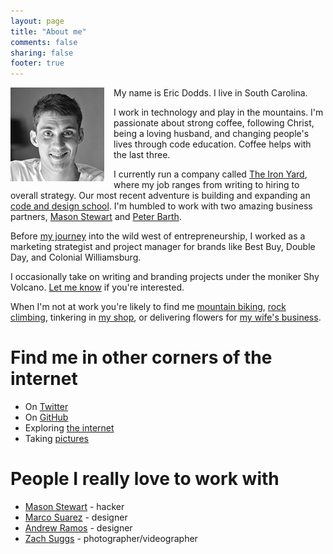 ```yaml
---
layout: page
title: "About me"
comments: false
sharing: false
footer: true
---
```


<img style="float: left; margin: 0 15px 0px 0; display: inline-block; border-radius: 0px; width: 150px;" title="me" src="/images/about/eric-dodds.jpg" alt="" height="150" />

My name is Eric Dodds. I live in South Carolina.

I work in technology and play in the mountains. I'm passionate about strong coffee, following Christ, being a loving husband, and changing people's lives through code education. Coffee helps with the last three. 

I currently run a company called <a href="http://theironyard.com">The Iron Yard</a>, where my job ranges from writing to hiring to overall strategy. Our most recent adventure is building and expanding an <a href="https://vimeo.com/64245253">code and design school</a>. I'm humbled to work with two amazing business partners, <a href="http://twitter.com/masondesu">Mason Stewart</a> and <a href="http://twitter.com/peterbarth">Peter Barth</a>. 

Before <a href="http://ericdodds.com/follow-your-procrastination/">my journey</a> into the wild west of entrepreneurship, I worked as a marketing strategist and project manager for brands like Best Buy, Double Day, and Colonial Williamsburg.

I occasionally take on writing and branding projects under the moniker Shy Volcano. <a href="mailto:eric@shyvolcano.com?I'd like to talk about a project">Let me know</a> if you're interested. 

When I'm not at work you're likely to find me <a href="http://www.flickr.com/photos/ericdodds/8463080254/in/photostream"> mountain biking</a>, <a href="http://www.flickr.com/photos/ericdodds/8500860202/in/photostream">rock climbing</a>, tinkering in <a href="http://www.flickr.com/photos/ericdodds/6540110637/in/photostream">my shop</a>, or delivering flowers for <a href="http://willowflorals.com">my wife's business</a>.

<h1>Find me in other corners of the internet</h1>

<ul>
  <li>On <a href="http://twitter.com/ericdodds">Twitter</a></li>
  <li>On <a href="http://github.com/ericdodds">GitHub</a></li>
  <li>Exploring <a href="https://gimmebar.com/loves/ericdodds">the internet</a></li>
  <li>Taking <a href="http://www.flickr.com/photos/ericdodds">pictures</a></li>
</ul>

<h1>People I really love to work with</h1>

<ul>
  <li><a href="http://twitter.com/masondesu">Mason Stewart</a> - hacker</li>
  <li><a href="http://twitter.com/marcosuarez">Marco Suarez</a> - designer</li>
  <li><a href="http://twitter.com/andrewramos">Andrew Ramos</a> - designer</li>
  <li><a href="http://zachsuggs.com">Zach Suggs</a> - photographer/videographer</a></li>
</ul>




<!-- <div class="about-container">
  <strong>Find Me</strong><br>
    • On <a href="http://twitter.com/ericdodds">Twitter</a><br>
    • On <a href="http://github.com/ericdodds">GitHub</a><br>
    • Exploring <a href="https://gimmebar.com/loves/ericdodds">the internet</a><br>
    • Taking <a href="http://www.flickr.com/photos/ericdodds">pictures</a><br>
</div>

<div class="about-container">
  <strong>Friends</strong><br>
  • <a href="http://twitter.com/masondesu">Mason Stewart</a> - hacker exraordinaire<br>
  • <a href="http://twitter.com/marcosuarez">Marco Suarez</a> - designer phenom<br>
  • <a href="http://zachsuggs.com">Zach Suggs</a> - photographer<br>
  </div> -->


